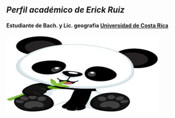 ## ***Perfil académico de Erick Ruiz***  

#### Estudiante de Bach. y Lic. geografia [Universidad de Costa Rica](https://www.ucr.ac.cr/)     

 <img src="Oso_panda.jpg" alt="panda" width="400" height="200"> 
